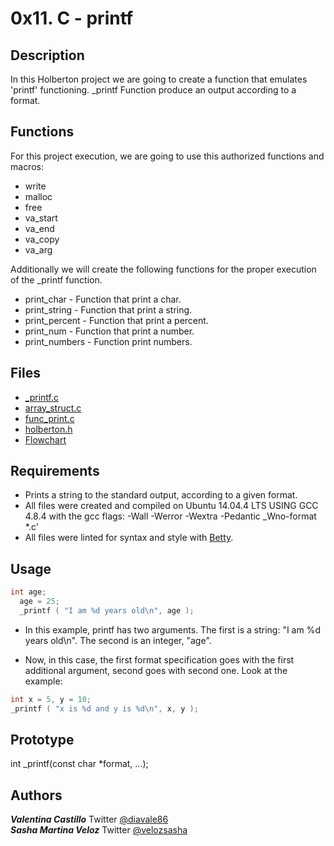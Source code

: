 # 0x11. C - printf

## Description

In this Holberton project we are going to create a function that emulates 'printf' functioning.
_printf Function produce an output according to a format. 

## Functions

For this project execution, we are going to use this authorized functions and macros:

* write
* malloc
* free
* va_start
* va_end
* va_copy
* va_arg

Additionally we will create the following functions for the proper execution of the _printf function.

* print_char - Function that print a char. 
* print_string - Function that print a string.
* print_percent - Function that print a percent.
* print_num - Function that print a number.
* print_numbers - Function print numbers.

## Files

* [_printf.c](https://github.com/sashaveloz/printf/blob/master/_printf.c)
* [array_struct.c](https://github.com/sashaveloz/printf/blob/master/array_struct.c)
* [func_print.c](https://github.com/sashaveloz/printf/blob/master/func_print.c)
* [holberton.h](https://github.com/sashaveloz/printf/blob/master/holberton.h)
* [Flowchart](https://drive.google.com/file/d/1eHBIKipdDJQ8Ejm77TQdJYJ9xVR6Q99_/view?usp=sharing)

## Requirements

* Prints a string to the standard output, according to a given format.
* All files were created and compiled on Ubuntu 14.04.4 LTS USING GCC 4.8.4 with the gcc flags: -Wall -Werror -Wextra -Pedantic _Wno-format *.c'
* All files were linted for syntax and style with [Betty](https://github.com/holbertonschool/Betty).

## Usage

~~~c
int age;
  age = 25;
  _printf ( "I am %d years old\n", age );
~~~

* In this example, printf has two arguments. The first is a string: "I am %d years old\n". The second is an integer, "age".

* Now, in this case, the first format specification goes with the first additional argument, second goes with second one. Look at the example:

~~~c
int x = 5, y = 10;
_printf ( "x is %d and y is %d\n", x, y );
~~~

## Prototype

int _printf(const char *format, ...);

## Authors

***Valentina Castillo***
Twitter [@diavale86](https://twitter.com/diavale86)  
***Sasha Martina Veloz***
Twitter [@velozsasha](https://twitter.com/velozsasha)
